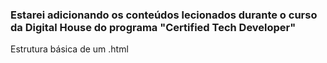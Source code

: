 ### Estarei adicionando os conteúdos lecionados durante o curso da Digital House do programa "Certified Tech Developer"
Estrutura básica de um .html

